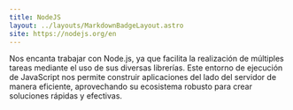 ```yaml
---
title: NodeJS
layout: ../layouts/MarkdownBadgeLayout.astro
site: https://nodejs.org/en
---
```


Nos encanta trabajar con Node.js, ya que facilita la realización de múltiples tareas mediante el uso de sus diversas librerías. Este entorno de ejecución de JavaScript nos permite construir aplicaciones del lado del servidor de manera eficiente, aprovechando su ecosistema robusto para crear soluciones rápidas y efectivas.
